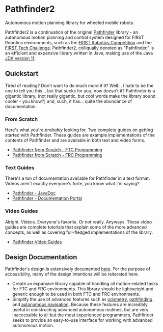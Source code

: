 # Pathfinder2
Autonomous motion planning library for wheeled mobile robots.

Pathfinder2 is a continuation of the original [Pathfinder](https://github.com/Wobblyyyy/Pathfinder)
library - an autonomous motion planning and control system designed for FIRST Robotics environments,
such as the [FIRST Robotics Competition](https://www.firstinspires.org/robotics/frc) and the 
[FIRST Tech Challenge](https://www.firstinspires.org/robotics/ftc). Pathfinder2, colliqually denoted
as "Pathfinder," is an efficient and expansive library written in Java, making use of the Java
[JDK version 11](https://www.oracle.com/java/technologies/javase-jdk11-downloads.html).

## Quickstart
Tired of reading? Don't want to do much more if it? Well... I hate to be the one to tell you this... but that
sucks for you, now doesn't it? Pathfinder is a gigantic library, (not really gigantic, but cool words make the
library sound cooler - you know?) and, such, it has... quite the abundance of documentation.

### From Scratch
Here's what you're *probably* looking for. Two complete guides on getting started with Pathfinder.
These guides are example implementations of the contents of Pathfinder and are available in both
text and video forms.
- [Pathfinder from Scratch - FTC Programming](https://google.com)
- [Pathfinder from Scratch - FRC Programming](https://google.com)

### Text Guides 
There's a ton of documentation available for Pathfinder in a text format. Videos aren't exactly everyone's
forte, you know what I'm saying?
- [Pathfinder - JavaDoc](https://google.com)
- [Pathfinder - Documentation Portal](https://google.com)

### Video Guides 
Alright. Videos. Everyone's favorite. Or not really. Anyways. These video guides are complete tutorials that
explain some of the more advanced concepts, as well as covering full-fledged implementations of the library.
- [Pathfinder Video Guides](https://google.com)

## Design Documentation
Pathfinder's design is extensively documented [here](https://docs.google.com/document/d/1BSUX14pQgTdC7Rce1tWTELQSHRKI-J-myRml7rBbgRA/edit?usp=sharing).
For the purpose of accessibility, many of the design intentions will be reiterated here.
- Create an expansive library capable of handling all motion-related tasks for FTC and
  FRC environments. This library should be lightweight and generic enough to be used
  in both FTC and FRC environments.
- Simplify the use of advanced features such as [odometry](https://en.wikipedia.org/wiki/Odometry),
  [pathfinding](https://en.wikipedia.org/wiki/Pathfinding), and [autonomous navigation](https://inertialsense.com/autonomous-navigation-autonomous-robotics-101/).
  Because these features are incredibly useful in constructing advanced autonomous routines, but are
  very inaccessible to all but the most experienced programmers, Pathfinder seeks to provide an easy-to-use
  interface for working with advanced autonomous motion.
